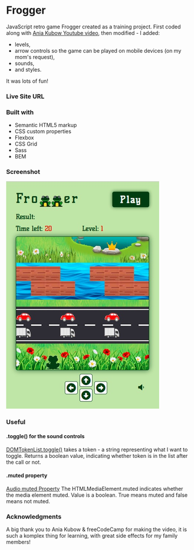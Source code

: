 # Frogger

JavaScript retro game Frogger created as a training project.
First coded along with [Ania Kubow Youtube video](https://youtu.be/ec8vSKJuZTk?t=9080), then modified - I added:         
- levels, 
- arrow controls so the game can be played on mobile devices (on my mom's request),
- sounds,
- and styles.

It was lots of fun!

### Live Site URL


### Built with

- Semantic HTML5 markup
- CSS custom properties
- Flexbox
- CSS Grid
- Sass
- BEM

### Screenshot
![](screenshot.jpg)

### Useful
#### .toggle() for the sound controls

[DOMTokenList.toggle()](https://developer.mozilla.org/en-US/docs/Web/API/DOMTokenList/toggle) takes a token - a string representing what I want to toggle. Returns a boolean value, indicating whether token is in the list after the call or not.

#### .muted property
[Audio muted Property](https://developer.mozilla.org/en-US/docs/Web/API/HTMLMediaElement/muted)
The HTMLMediaElement.muted indicates whether the media element muted. Value is a boolean. True means muted and false means not muted.

### Acknowledgments

A big thank you to Ania Kubow & freeCodeCamp for making the video, it is such a komplex thing for learning, with great side effects for my family members!